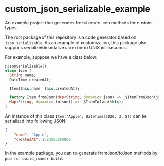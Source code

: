 # custom_json_serializable_example

An example project that generates fromJson/toJson methods for custom types.

The root package of this repository is a code generator based on `json_serializable`. As an example of customization, this package also supports serialize/deserialize `DateTime` to UNIX milliseconds.

For example, suppose we have a class below:

```dart
@JsonSerializable()
class Item {
  String name;
  DateTime createdAt;

  Item(this.name, this.createdAt);

  factory Item.fromJson(Map<String, dynamic> json) => _$ItemFromJson(json);
  Map<String, dynamic> toJson() => _$ItemToJson(this);
}
```

An instance of this class `Item('Apple', DateTime(2020, 3, 8))` can be serialized into following JSON:

```json
{
    "name": "Apple",
    "createdAt": 1583593200000
}
```

In the example package, you can re-generate fromJson/toJson methods by `pub run build_runner build`.
